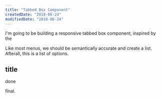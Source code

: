 ```yaml
---
title: "Tabbed Box Component"
createdDate: "2018-06-24"
modifiedDate: "2018-06-24"
---
```


I'm going to be building a responsive tabbed box component, inspired by the 

Like most menus, we should be semantically accurate and create a list. Afterall, this is a list of options.

<h2>title</h2>

<p>done</p>

final.
